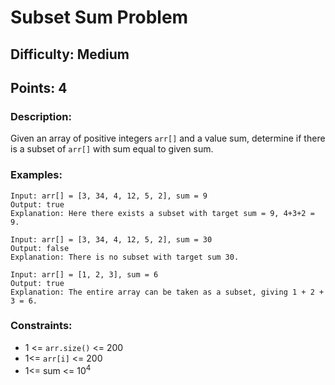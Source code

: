 # Subset Sum Problem
## Difficulty: Medium
## Points: 4
### Description:
Given an array of positive integers `arr[]` and a value sum, determine if there is a subset of `arr[]` with sum equal to given sum.

### Examples:
```
Input: arr[] = [3, 34, 4, 12, 5, 2], sum = 9
Output: true 
Explanation: Here there exists a subset with target sum = 9, 4+3+2 = 9.
```
```
Input: arr[] = [3, 34, 4, 12, 5, 2], sum = 30
Output: false
Explanation: There is no subset with target sum 30.
```
```
Input: arr[] = [1, 2, 3], sum = 6
Output: true
Explanation: The entire array can be taken as a subset, giving 1 + 2 + 3 = 6.
```

### Constraints:
- 1 <= `arr.size()` <= 200
- 1<= `arr[i]` <= 200
- 1<= sum <= 10<sup>4</sup>